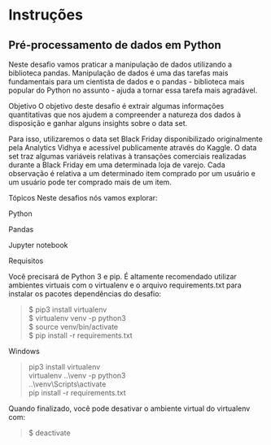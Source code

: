 # Instruções
## Pré-processamento de dados em Python
Neste desafio vamos praticar a manipulação de dados utilizando a biblioteca pandas. Manipulação de dados é uma das tarefas mais fundamentais para um cientista de dados e o pandas - biblioteca mais popular do Python no assunto - ajuda a tornar essa tarefa mais agradável.

Objetivo
O objetivo deste desafio é extrair algumas informações quantitativas que nos ajudem a compreender a natureza dos dados à disposição e ganhar alguns insights sobre o data set.

Para isso, utilizaremos o data set Black Friday disponibilizado originalmente pela Analytics Vidhya e acessível publicamente através do Kaggle. O data set traz algumas variáveis relativas à transações comerciais realizadas durante a Black Friday em uma determinada loja de varejo. Cada observação é relativa a um determinado item comprado por um usuário e um usuário pode ter comprado mais de um item.

Tópicos
Neste desafios nós vamos explorar:

Python 

Pandas 

Jupyter notebook 

Requisitos 

Você precisará de Python 3 e pip. É altamente recomendado utilizar ambientes virtuais com o virtualenv e o arquivo requirements.txt para instalar os pacotes dependências do desafio:


> $ pip3 install virtualenv  
> $ virtualenv venv -p python3  
> $ source venv/bin/activate  
> $ pip install -r requirements.txt 

Windows

> pip3 install virtualenv  
> virtualenv ..\venv -p python3  
> ..\venv\Scripts\activate  
> pip install -r requirements.txt   

Quando finalizado, você pode desativar o ambiente virtual do virtualenv com:

> $ deactivate
